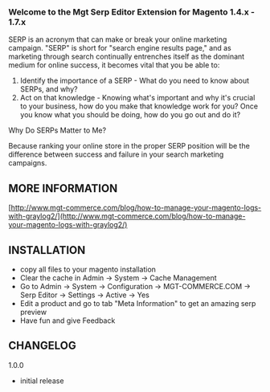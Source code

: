### Welcome to the Mgt Serp Editor Extension for Magento 1.4.x - 1.7.x

SERP is an acronym that can make or break your online marketing campaign. 
"SERP" is short for "search engine results page," and as marketing through search continually entrenches itself as the dominant medium for online success, it becomes vital that you be able to: 

1. Identify the importance of a SERP - What do you need to know about SERPs, and why?
2. Act on that knowledge - Knowing what's important and why it's crucial to your business, how do you make that knowledge work for you? Once you know what you should be doing, how do you go out and do it?

Why Do SERPs Matter to Me?

Because ranking your online store in the proper SERP position will be the difference between success and failure in your search marketing campaigns.

## MORE INFORMATION

[http://www.mgt-commerce.com/blog/how-to-manage-your-magento-logs-with-graylog2/](http://www.mgt-commerce.com/blog/how-to-manage-your-magento-logs-with-graylog2/)

## INSTALLATION

* copy all files to your magento installation
* Clear the cache in Admin -> System -> Cache Management 
* Go to Admin -> System -> Configuration -> MGT-COMMERCE.COM -> Serp Editor -> Settings -> Active -> Yes
* Edit a product and go to tab "Meta Information" to get an amazing serp preview
* Have fun and give Feedback

## CHANGELOG

1.0.0

* initial release